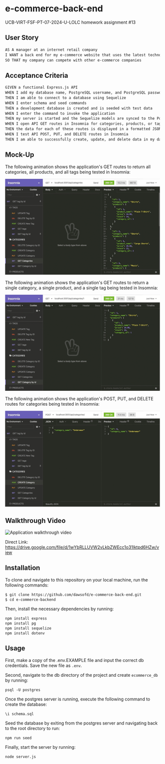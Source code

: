 # e-commerce-back-end
UCB-VIRT-FSF-PT-07-2024-U-LOLC homework assignment #13

## User Story

```md
AS A manager at an internet retail company
I WANT a back end for my e-commerce website that uses the latest technologies
SO THAT my company can compete with other e-commerce companies
```

## Acceptance Criteria

```md
GIVEN a functional Express.js API
WHEN I add my database name, PostgreSQL username, and PostgreSQL password to an environment variable file
THEN I am able to connect to a database using Sequelize
WHEN I enter schema and seed commands
THEN a development database is created and is seeded with test data
WHEN I enter the command to invoke the application
THEN my server is started and the Sequelize models are synced to the PostgreSQL database
WHEN I open API GET routes in Insomnia for categories, products, or tags
THEN the data for each of these routes is displayed in a formatted JSON
WHEN I test API POST, PUT, and DELETE routes in Insomnia
THEN I am able to successfully create, update, and delete data in my database
```

## Mock-Up

The following animation shows the application's GET routes to return all categories, all products, and all tags being tested in Insomnia:

![In Insomnia, the user tests “GET tags,” “GET Categories,” and “GET All Products.”.](./Assets/13-orm-homework-demo-01.gif)

The following animation shows the application's GET routes to return a single category, a single product, and a single tag being tested in Insomnia:

![In Insomnia, the user tests “GET tag by id,” “GET Category by ID,” and “GET One Product.”](./Assets/13-orm-homework-demo-02.gif)

The following animation shows the application's POST, PUT, and DELETE routes for categories being tested in Insomnia:

![In Insomnia, the user tests “DELETE Category by ID,” “CREATE Category,” and “UPDATE Category.”](./Assets/13-orm-homework-demo-03.gif)

## Walkthrough Video
![Application walkthrough video](https://drive.google.com/file/d/1wYbRLLUVW2vLkbZWEcc1o31lktpd6HZw/view)

Direct Link: https://drive.google.com/file/d/1wYbRLLUVW2vLkbZWEcc1o31lktpd6HZw/view

## Installation 

To clone and navigate to this repository on your local machine, run the following commands:

```
$ git clone https://github.com/dawsofd/e-commerce-back-end.git
$ cd e-commerce-backend
```

Then, install the necessary dependencies by running:

```
npm install express
npm install pg
npm install sequelize
npm install dotenv
```

## Usage 
First, make a copy of the .env.EXAMPLE file and input the correct db credentials.  Save the new file as `.env`.

Second, navigate to the db directory of the project and create `ecommerce_db` by running: 

```
psql -U postgres
```

Once the postgres server is running, execute the following command to create the database: 

```
\i schema.sql
```

Seed the database by exiting from the postgres server and navigating back to the root directory to run: 

```
npm run seed
```

Finally, start the server by running: 

```
node server.js
```
